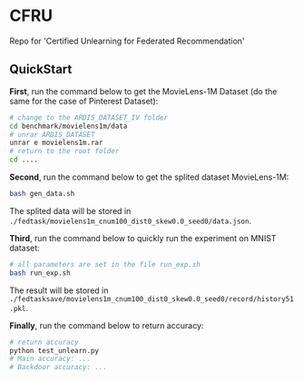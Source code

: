# CFRU
Repo for 'Certified Unlearning for Federated Recommendation'

## QuickStart

**First**, run the command below to get the MovieLens-1M Dataset (do the same for the case of Pinterest Dataset):

```sh
# change to the ARDIS_DATASET_IV folder
cd benchmark/movielens1m/data
# unrar ARDIS_DATASET
unrar e movielens1m.rar
# return to the root folder
cd ....
```

**Second**, run the command below to get the splited dataset MovieLens-1M:

```sh
bash gen_data.sh
```
The splited data will be stored in ` ./fedtask/movielens1m_cnum100_dist0_skew0.0_seed0/data.json`.

**Third**, run the command below to quickly run the experiment on MNIST dataset:

```sh
# all parameters are set in the file run_exp.sh
bash run_exp.sh
```
The result will be stored in ` ./fedtasksave/movielens1m_cnum100_dist0_skew0.0_seed0/record/history51.pkl`.

**Finally**, run the command below to return accuracy:

```sh
# return accuracy
python test_unlearn.py
# Main accuracy: ...
# Backdoor accuracy: ...
```
